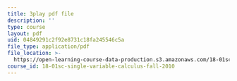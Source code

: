 ```yaml
---
title: 3play pdf file
description: ''
type: course
layout: pdf
uid: 04849291c2f92e8731c18fa245546c5a
file_type: application/pdf
file_location: >-
  https://open-learning-course-data-production.s3.amazonaws.com/18-01sc-single-variable-calculus-fall-2010/04849291c2f92e8731c18fa245546c5a_sRIDVAcoG5A.pdf
course_id: 18-01sc-single-variable-calculus-fall-2010
---
```

